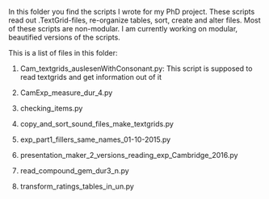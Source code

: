 In this folder you find the scripts I wrote for my PhD project. These scripts read out .TextGrid-files, re-organize tables, sort, create and alter files. Most of these scripts are non-modular. I am currently working on modular, beautified versions of the scripts.

This is a list of files in this folder:

1. Cam_textgrids_auslesenWithConsonant.py:		This script is supposed to read textgrids and get information out of it

2. CamExp_measure_dur_4.py

3. checking_items.py

4. copy_and_sort_sound_files_make_textgrids.py

5. exp_part1_fillers_same_names_01-10-2015.py

6. presentation_maker_2_versions_reading_exp_Cambridge_2016.py

7. read_compound_gem_dur3_n.py

8. transform_ratings_tables_in_un.py
